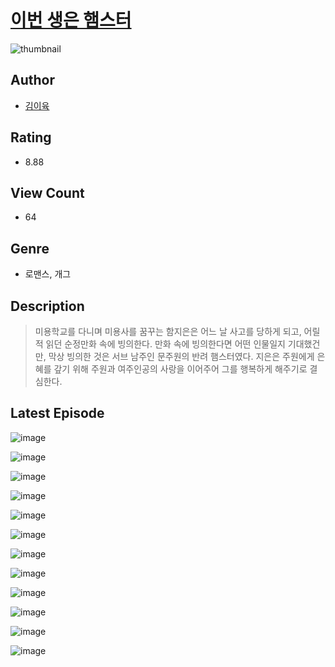 # [이번 생은 햄스터](https://comic.naver.com/challenge/list?titleId=811140)
![thumbnail](https://image-comic.pstatic.net/user_contents_data/challenge_comic/2023/05/25/367194/upload_3486692548064404537_480x623.jpeg)

## Author
- [김이육](https://comic.naver.com/artistTitle?id=367194)

## Rating
- 8.88

## View Count
- 64

## Genre
- 로맨스, 개그

## Description
> 미용학교를 다니며 미용사를 꿈꾸는 함지은은 어느 날 사고를 당하게 되고, 어릴 적 읽던 순정만화 속에 빙의한다. 만화 속에 빙의한다면 어떤 인물일지 기대했건만, 막상 빙의한 것은 서브 남주인 문주원의 반려 햄스터였다. 지은은 주원에게 은혜를 갚기 위해 주원과 여주인공의 사랑을 이어주어 그를 행복하게 해주기로 결심한다.


## Latest Episode
![image](https://image-comic.pstatic.net/user_contents_data/challenge_comic/2023/05/25/367194/upload_3689628116448719974.jpeg)

![image](https://image-comic.pstatic.net/user_contents_data/challenge_comic/2023/05/25/367194/upload_7149294217774445414.jpeg)

![image](https://image-comic.pstatic.net/user_contents_data/challenge_comic/2023/05/25/367194/upload_7377237246026660195.jpeg)

![image](https://image-comic.pstatic.net/user_contents_data/challenge_comic/2023/05/25/367194/upload_3617292320165291317.jpeg)

![image](https://image-comic.pstatic.net/user_contents_data/challenge_comic/2023/05/25/367194/upload_3847541050292057909.jpeg)

![image](https://image-comic.pstatic.net/user_contents_data/challenge_comic/2023/05/25/367194/upload_3978420313013958243.jpeg)

![image](https://image-comic.pstatic.net/user_contents_data/challenge_comic/2023/05/25/367194/upload_7219658550131832629.jpeg)

![image](https://image-comic.pstatic.net/user_contents_data/challenge_comic/2023/05/25/367194/upload_7005690280261333602.jpeg)

![image](https://image-comic.pstatic.net/user_contents_data/challenge_comic/2023/05/25/367194/upload_3546645426140689201.jpeg)

![image](https://image-comic.pstatic.net/user_contents_data/challenge_comic/2023/05/25/367194/upload_3918524447977715000.jpeg)

![image](https://image-comic.pstatic.net/user_contents_data/challenge_comic/2023/05/25/367194/upload_7364574187018074469.jpeg)

![image](https://image-comic.pstatic.net/user_contents_data/challenge_comic/2023/05/26/367194/upload_3906419000274661478.jpeg)
